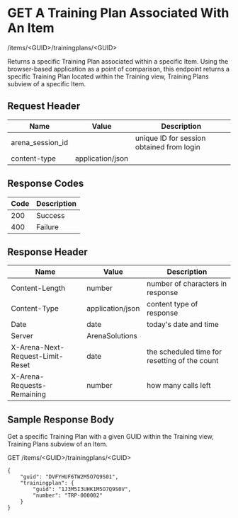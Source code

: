 # GET A Training Plan Associated With An Item
/items/&lt;GUID&gt;/trainingplans/&lt;GUID&gt;

Returns a specific Training Plan associated within a specific Item. Using the browser-based application as a point of comparison, this endpoint returns a specific Training Plan located within the Training view, Training Plans subview of a specific Item.

## Request Header

| Name  | Value  | Description  |
|  --- |  --- |  --- | 
| arena_session_id  |   | unique ID for session obtained from login  |
| content-type  | application/json  |   |

## Response Codes

| Code  | Description  |
|  --- |  --- | 
| 200  | Success  |
| 400  | Failure  |

## Response Header

| Name  | Value  | Description  |
|  --- |  --- |  --- | 
| Content-Length  | number  | number of characters in response  |
| Content-Type  | application/json  | content type of response  |
| Date  | date  | today's date and time  |
| Server  | ArenaSolutions  |   |
| X-Arena-Next-Request-Limit-Reset   | date  | the scheduled time for resetting of the count  |
| X-Arena-Requests-Remaining   | number  | how many calls left  |

## Sample Response Body
Get a specific Training Plan with a given GUID within the Training view,  Training Plans subview of an Item.

GET /items/&lt;GUID&gt;/trainingplans/&lt;GUID&gt;

```
{
    "guid": "DVFYHUF6TW2M5O7Q9S01",
    "trainingplan": {
        "guid": "1J3M5I3UHK1M5O7Q9S0V",
        "number": "TRP-000002"
    }
}
```
